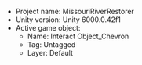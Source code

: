                                                                                                                                                                                                                                                       
<!-- UNITY CODE ASSIST INSTRUCTIONS START -->
- Project name: MissouriRiverRestorer
- Unity version: Unity 6000.0.42f1
- Active game object:
  - Name: Interact Object_Chevron
  - Tag: Untagged
  - Layer: Default
<!-- UNITY CODE ASSIST INSTRUCTIONS END -->
